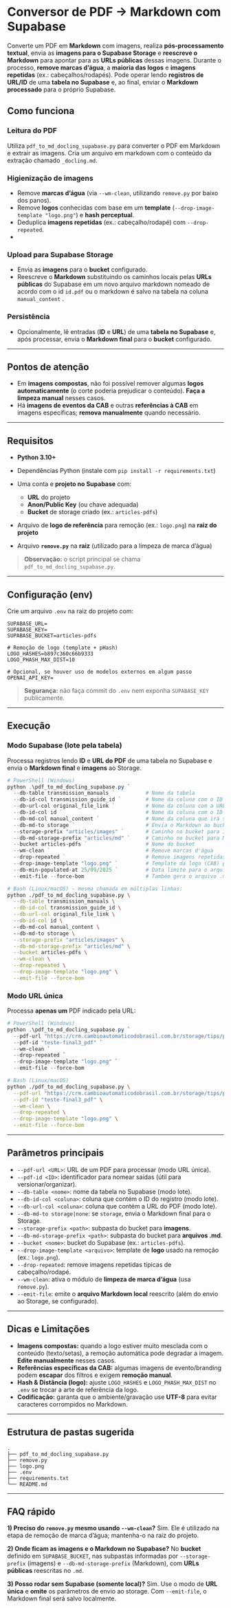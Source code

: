 # Conversor de PDF → Markdown com Supabase

Converte um PDF em **Markdown** com imagens, realiza **pós-processamento textual**, envia as **imagens para o Supabase Storage** e **reescreve o Markdown** para apontar para as **URLs públicas** dessas imagens. Durante o processo, **remove marcas d’água**, a **maioria das logos** e **imagens repetidas** (ex.: cabeçalhos/rodapés).
Pode operar lendo **registros de URL/ID** de uma **tabela no Supabase** e, ao final, enviar o **Markdown processado** para o próprio Supabase.


## Como funciona

### Leitura do PDF

Utiliza `pdf_to_md_docling_supabase.py` para converter o PDF em Markdown e extrair as imagens.
Cria um arquivo em markdown com o conteúdo da extração chamado `_docling.md`.

### Higienização de imagens

* Remove **marcas d’água** (via `--wm-clean`, utilizando `remove.py` por baixo dos panos).
* Remove **logos** conhecidas com base em um **template** (`--drop-image-template "logo.png"`) e **hash perceptual**.
* Deduplica **imagens repetidas** (ex.: cabeçalho/rodapé) com `--drop-repeated`.
* 
### Upload para Supabase Storage

* Envia as **imagens** para o **bucket** configurado.
* Reescreve o **Markdown** substituindo os caminhos locais pelas **URLs públicas** do Supabase em um novo arquivo markdown nomeado de acordo com o id `id.pdf` ou o markdown é salvo na tabela na coluna `manual_content`  .

### Persistência

* Opcionalmente, lê entradas (**ID** e **URL**) de uma **tabela no Supabase** e, após processar, envia o **Markdown final** para o **bucket** configurado.

---

## Pontos de atenção

* Em **imagens compostas**, não foi possível remover algumas **logos automaticamente** (o corte poderia prejudicar o conteúdo). **Faça a limpeza manual** nesses casos.
* Há **imagens de eventos da CAB** e outras **referências à CAB** em imagens específicas; **remova manualmente** quando necessário.

---

## Requisitos

* **Python 3.10+**
* Dependências Python (instale com `pip install -r requirements.txt`)
* Uma conta e **projeto no Supabase** com:

  * **URL** do projeto
  * **Anon/Public Key** (ou chave adequada)
  * **Bucket** de storage criado (ex.: `articles-pdfs`)
* Arquivo de **logo de referência** para remoção (ex.: `logo.png`) na **raiz do projeto**
* Arquivo **`remove.py`** na **raiz** (utilizado para a limpeza de marca d’água)

> **Observação:** o script principal se chama `pdf_to_md_docling_supabase.py`.

---

## Configuração (env)

Crie um arquivo `.env` na raiz do projeto com:

```env
SUPABASE_URL=
SUPABASE_KEY=
SUPABASE_BUCKET=articles-pdfs

# Remoção de logo (template + pHash)
LOGO_HASHES=b897c360c66b9333
LOGO_PHASH_MAX_DIST=10

# Opcional, se houver uso de modelos externos em algum passo
OPENAI_API_KEY=
```

> **Segurança:** não faça commit do `.env` nem exponha `SUPABASE_KEY` publicamente.

---

## Execução

### Modo Supabase (lote pela tabela)

Processa registros lendo **ID** e **URL do PDF** de uma tabela no Supabase e envia o **Markdown final** e **imagens** ao Storage.

```powershell
# PowerShell (Windows)
python .\pdf_to_md_docling_supabase.py `
  --db-table transmission_manuals `          # Nome da tabela
  --db-id-col transmission_guide_id `        # Nome da coluna com o ID do guia
  --db-url-col original_file_link `          # Nome da coluna com a URL do PDF
  --db-id-col id `                           # Nome da coluna com o ID do PDF do guia
  --db-md-col manual_content `               # Nome da coluna que irá salvar os markdown
  --db-md-to storage `                       # Envia o Markdown ao bucket (opcional, já que salva na tabela)
  --storage-prefix "articles/images" `       # Caminho no bucket para IMAGENS
  --db-md-storage-prefix "articles/md" `     # Caminho no bucket para MARKDOWN (opcional)
  --bucket articles-pdfs `                   # Nome do bucket
  --wm-clean `                               # Remove marcas d'água
  --drop-repeated `                          # Remove imagens repetidas (cab/rodapé)
  --drop-image-template "logo.png" `         # Template da logo (CAB) para remoção
  --db-min-populated-at 25/09/2025 `         # Data limite para o arquivo ser processado
  --emit-file --force-bom                    # Também gera o arquivo .md local e padrão utf-8
```

```bash
# Bash (Linux/macOS) - mesma chamada em múltiplas linhas:
python ./pdf_to_md_docling_supabase.py \
  --db-table transmission_manuals \
  --db-id-col transmission_guide_id \
  --db-url-col original_file_link \
  --db-id-col id \                          
  --db-md-col manual_content \  
  --db-md-to storage \
  --storage-prefix "articles/images" \
  --db-md-storage-prefix "articles/md" \
  --bucket articles-pdfs \
  --wm-clean \
  --drop-repeated \
  --drop-image-template "logo.png" \
  --emit-file --force-bom                   
```

### Modo URL única

Processa **apenas um** PDF indicado pela URL:

```powershell
# PowerShell (Windows)
python .\pdf_to_md_docling_supabase.py `
  --pdf-url "https://crm.cambioautomaticodobrasil.com.br/storage/tips/pdf/2635-09_g3_s_o_l_e_n_o_i_d_e_s.pdf" `
  --pdf-id "teste-final3_pdf" `
  --wm-clean `
  --drop-repeated `
  --drop-image-template "logo.png" `
  --emit-file --force-bom                   
```

```bash
# Bash (Linux/macOS)
python ./pdf_to_md_docling_supabase.py \
  --pdf-url "https://crm.cambioautomaticodobrasil.com.br/storage/tips/pdf/2635-09_g3_s_o_l_e_n_o_i_d_e_s.pdf" \
  --pdf-id "teste-final3_pdf" \
  --wm-clean \
  --drop-repeated \
  --drop-image-template "logo.png" \
  --emit-file --force-bom                    
```

---

## Parâmetros principais

* `--pdf-url <URL>`: URL de um PDF para processar (modo URL única).
* `--pdf-id <ID>`: identificador para nomear saídas (útil para versionar/organizar).
* `--db-table <nome>`: nome da tabela no Supabase (modo lote).
* `--db-id-col <coluna>`: coluna que contém o ID do registro (modo lote).
* `--db-url-col <coluna>`: coluna que contém a URL do PDF (modo lote).
* `--db-md-to storage|none`: se `storage`, envia o Markdown final para o Storage.
* `--storage-prefix <path>`: subpasta do bucket para **imagens**.
* `--db-md-storage-prefix <path>`: subpasta do bucket para **arquivos .md**.
* `--bucket <nome>`: bucket do Supabase (ex.: `articles-pdfs`).
* `--drop-image-template <arquivo>`: template de **logo** usado na remoção (ex.: `logo.png`).
* `--drop-repeated`: remove imagens repetidas típicas de cabeçalho/rodapé.
* `--wm-clean`: ativa o módulo de **limpeza de marca d’água** (usa `remove.py`).
* `--emit-file`: emite o **arquivo Markdown local** reescrito (além do envio ao Storage, se configurado).

---

## Dicas e Limitações

* **Imagens compostas:** quando a logo estiver muito mesclada com o conteúdo (texto/setas), a remoção automática pode degradar a imagem. **Edite manualmente** nesses casos.
* **Referências específicas da CAB:** algumas imagens de evento/branding podem **escapar** dos filtros e exigem **remoção manual**.
* **Hash & Distância (logo):** ajuste `LOGO_HASHES` e `LOGO_PHASH_MAX_DIST` no `.env` se trocar a arte de referência da logo.
* **Codificação:** garanta que o ambiente/gravação use **UTF-8** para evitar caracteres corrompidos no Markdown.

---

## Estrutura de pastas sugerida

```text
.
├── pdf_to_md_docling_supabase.py
├── remove.py
├── logo.png
├── .env
├── requirements.txt
└── README.md
```

---

## FAQ rápido

**1) Preciso do `remove.py` mesmo usando `--wm-clean`?**
Sim. Ele é utilizado na etapa de remoção de marca d’água; mantenha-o na raiz do projeto.

**2) Onde ficam as imagens e o Markdown no Supabase?**
No **bucket** definido em `SUPABASE_BUCKET`, nas subpastas informadas por `--storage-prefix` (imagens) e `--db-md-storage-prefix` (Markdown), com **URLs públicas** reescritas no `.md`.

**3) Posso rodar sem Supabase (somente local)?**
Sim. Use o modo de **URL única** e **omite** os parâmetros de envio ao storage. Com `--emit-file`, o Markdown final será salvo localmente.
